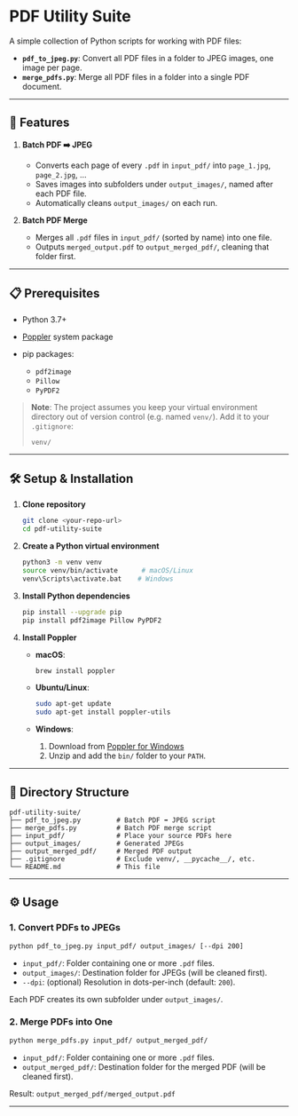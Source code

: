 # PDF Utility Suite

A simple collection of Python scripts for working with PDF files:

* **`pdf_to_jpeg.py`**: Convert all PDF files in a folder to JPEG images, one image per page.
* **`merge_pdfs.py`**: Merge all PDF files in a folder into a single PDF document.

---

## 🚀 Features

1. **Batch PDF ➡️ JPEG**

   * Converts each page of every `.pdf` in `input_pdf/` into `page_1.jpg`, `page_2.jpg`, …
   * Saves images into subfolders under `output_images/`, named after each PDF file.
   * Automatically cleans `output_images/` on each run.

2. **Batch PDF Merge**

   * Merges all `.pdf` files in `input_pdf/` (sorted by name) into one file.
   * Outputs `merged_output.pdf` to `output_merged_pdf/`, cleaning that folder first.

---

## 📋 Prerequisites

* Python 3.7+
* [Poppler](https://poppler.freedesktop.org/) system package
* pip packages:

  * `pdf2image`
  * `Pillow`
  * `PyPDF2`

> **Note**: The project assumes you keep your virtual environment directory out of version control (e.g. named `venv/`). Add it to your `.gitignore`:
>
> ```gitignore
> venv/
> ```

---

## 🛠️ Setup & Installation

1. **Clone repository**

   ```bash
   git clone <your-repo-url>
   cd pdf-utility-suite
   ```

2. **Create a Python virtual environment**

   ```bash
   python3 -m venv venv
   source venv/bin/activate      # macOS/Linux
   venv\Scripts\activate.bat    # Windows
   ```

3. **Install Python dependencies**

   ```bash
   pip install --upgrade pip
   pip install pdf2image Pillow PyPDF2
   ```

4. **Install Poppler**

   * **macOS**:

     ```bash
     brew install poppler
     ```
   * **Ubuntu/Linux**:

     ```bash
     sudo apt-get update
     sudo apt-get install poppler-utils
     ```
   * **Windows**:

     1. Download from [Poppler for Windows](http://blog.alivate.com.au/poppler-windows/)
     2. Unzip and add the `bin/` folder to your `PATH`.

---

## 📂 Directory Structure

```
pdf-utility-suite/
├── pdf_to_jpeg.py         # Batch PDF ➡️ JPEG script
├── merge_pdfs.py          # Batch PDF merge script
├── input_pdf/             # Place your source PDFs here
├── output_images/         # Generated JPEGs
├── output_merged_pdf/     # Merged PDF output
├── .gitignore             # Exclude venv/, __pycache__/, etc.
└── README.md              # This file
```

---

## ⚙️ Usage

### 1. Convert PDFs to JPEGs

```bash
python pdf_to_jpeg.py input_pdf/ output_images/ [--dpi 200]
```

* `input_pdf/`:
  Folder containing one or more `.pdf` files.
* `output_images/`:
  Destination folder for JPEGs (will be cleaned first).
* `--dpi`:
  (optional) Resolution in dots-per-inch (default: `200`).

Each PDF creates its own subfolder under `output_images/`.

### 2. Merge PDFs into One

```bash
python merge_pdfs.py input_pdf/ output_merged_pdf/
```

* `input_pdf/`:
  Folder containing one or more `.pdf` files.
* `output_merged_pdf/`:
  Destination folder for the merged PDF (will be cleaned first).

Result: `output_merged_pdf/merged_output.pdf`

---
